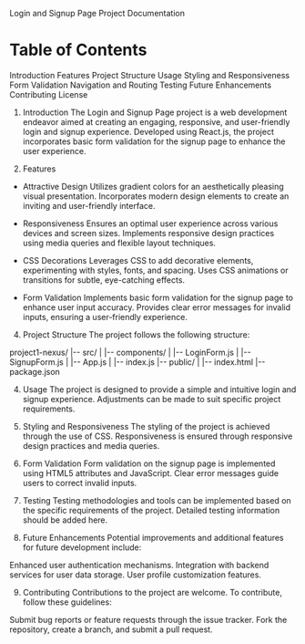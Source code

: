 Login and Signup Page Project Documentation

# Table of Contents
Introduction
Features
Project Structure
Usage
Styling and Responsiveness
Form Validation
Navigation and Routing
Testing
Future Enhancements
Contributing
License

1. Introduction
The Login and Signup Page project is a web development endeavor aimed at creating an engaging, responsive, and user-friendly login and signup experience. Developed using React.js, the project incorporates basic form validation for the signup page to enhance the user experience.

2. Features
- Attractive Design
Utilizes gradient colors for an aesthetically pleasing visual presentation.
Incorporates modern design elements to create an inviting and user-friendly interface.

- Responsiveness
Ensures an optimal user experience across various devices and screen sizes.
Implements responsive design practices using media queries and flexible layout techniques.

- CSS Decorations
Leverages CSS to add decorative elements, experimenting with styles, fonts, and spacing.
Uses CSS animations or transitions for subtle, eye-catching effects.
- Form Validation
Implements basic form validation for the signup page to enhance user input accuracy.
Provides clear error messages for invalid inputs, ensuring a user-friendly experience.

4. Project Structure
The project follows the following structure:

project1-nexus/
|-- src/
|   |-- components/
|       |-- LoginForm.js
|       |-- SignupForm.js
|   |-- App.js
|   |-- index.js
|-- public/
|   |-- index.html
|-- package.json

4. Usage
The project is designed to provide a simple and intuitive login and signup experience. Adjustments can be made to suit specific project requirements.

5. Styling and Responsiveness
The styling of the project is achieved through the use of CSS. Responsiveness is ensured through responsive design practices and media queries.

6. Form Validation
Form validation on the signup page is implemented using HTML5 attributes and JavaScript. Clear error messages guide users to correct invalid inputs.

7. Testing
Testing methodologies and tools can be implemented based on the specific requirements of the project. Detailed testing information should be added here.

8. Future Enhancements
Potential improvements and additional features for future development include:

Enhanced user authentication mechanisms.
Integration with backend services for user data storage.
User profile customization features.

9. Contributing
Contributions to the project are welcome. To contribute, follow these guidelines:

Submit bug reports or feature requests through the issue tracker.
Fork the repository, create a branch, and submit a pull request.
